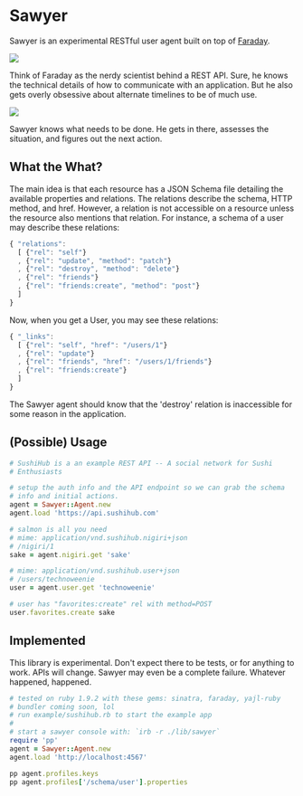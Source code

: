 # Sawyer

Sawyer is an experimental RESTful user agent built on top of
[Faraday][faraday].

![](http://www.lost-isle.net/images/s5/09x01.jpg)

Think of Faraday as the nerdy scientist behind a REST API.  Sure, he
knows the technical details of how to communicate with an application.
But he also gets overly obsessive about alternate timelines to be of
much use.

![](http://cdn.tvovermind.com/wp-content/uploads/2009/03/lafleur-296x3001.jpg)

Sawyer knows what needs to be done.  He gets in there, assesses the
situation, and figures out the next action.

## What the What?

The main idea is that each resource has a JSON Schema file detailing the
available properties and relations.  The relations describe the schema,
HTTP method, and href.  However, a relation is not accessible on a
resource unless the resource also mentions that relation.  For instance,
a schema of a user may describe these relations:

``` javascript
{ "relations":
  [ {"rel": "self"}
  , {"rel": "update", "method": "patch"}
  , {"rel": "destroy", "method": "delete"}
  , {"rel": "friends"}
  , {"rel": "friends:create", "method": "post"}
  ]
}
```

Now, when you get a User, you may see these relations:

``` javascript
{ "_links":
  [ {"rel": "self", "href": "/users/1"}
  , {"rel": "update"}
  , {"rel": "friends", "href": "/users/1/friends"}
  , {"rel": "friends:create"}
  ]
}
```

The Sawyer agent should know that the 'destroy' relation is inaccessible
for some reason in the application. 
  
## (Possible) Usage

``` ruby
# SushiHub is a an example REST API -- A social network for Sushi
# Enthusiasts

# setup the auth info and the API endpoint so we can grab the schema 
# info and initial actions.
agent = Sawyer::Agent.new
agent.load 'https://api.sushihub.com'

# salmon is all you need
# mime: application/vnd.sushihub.nigiri+json
# /nigiri/1
sake = agent.nigiri.get 'sake'

# mime: application/vnd.sushihub.user+json
# /users/technoweenie
user = agent.user.get 'technoweenie'

# user has "favorites:create" rel with method=POST
user.favorites.create sake
```

## Implemented

This library is experimental.  Don't expect there to be tests, or for
anything to work.  APIs will change.  Sawyer may even be a complete
failure.  Whatever happened, happened.

```ruby
# tested on ruby 1.9.2 with these gems: sinatra, faraday, yajl-ruby
# bundler coming soon, lol
# run example/sushihub.rb to start the example app
#
# start a sawyer console with: `irb -r ./lib/sawyer`
require 'pp'
agent = Sawyer::Agent.new
agent.load 'http://localhost:4567'

pp agent.profiles.keys
pp agent.profiles['/schema/user'].properties
```

[faraday]: https://github.com/technoweenie/faraday

